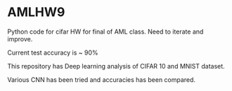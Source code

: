 # AMLHW9

Python code for cifar HW for final of AML class. Need to iterate and improve.

Current test accuracy is ~ 90% 

This repository has Deep learning analysis of CIFAR 10 and MNIST dataset. 

Various CNN has been tried and accuracies has been compared. 
